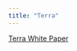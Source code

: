 ```yaml
---
title: "Terra"
---
```


[Terra White Paper](notes/Passive%21Income/Attachments/Terra_White_paper.pdf)